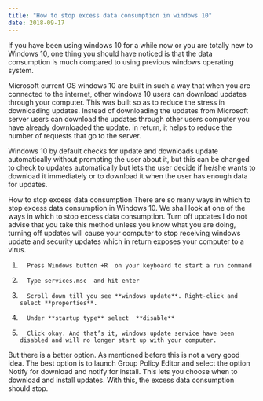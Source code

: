```yaml
---
title: "How to stop excess data consumption in windows 10"
date: 2018-09-17
---
```


If you have been using windows 10 for a while now or you are totally new to Windows 10, one thing you should have noticed is that the data consumption is much compared to using previous windows operating system.

Microsoft current OS windows 10 are built in such a way that when you are connected to the internet, other windows 10 users can download updates through your computer.  This was built so as to reduce the stress in downloading updates. Instead of downloading the updates from Microsoft server users can download the updates through other users computer you have already downloaded the update.  in return, it helps to reduce the number of requests that go to the server.

Windows 10 by default checks for update and downloads update automatically without prompting the user about it, but this can be changed to check to updates automatically but lets the user decide if he/she wants to download it immediately or to download it when the user has enough data for updates.

How to stop excess data consumption
There are so many ways in which to stop excess data consumption in Windows 10. We shall look at one of the ways in which to stop excess data consumption.
    Turn off updates
I do not advise that you take this method unless you know what you are doing, turning off updates will cause your computer to stop receiving windows update and security updates which in return exposes your computer to a virus.

1.       Press Windows button +R  on your keyboard to start a run command
2.       Type services.msc  and hit enter
3.       Scroll down till you see **windows update**. Right-click and select **properties**.
4.       Under **startup type** select  **disable**
5.       Click okay. And that’s it, windows update service have been disabled and will no longer start up with your computer.

But there is a better option. As mentioned before this is not a very good idea. The best option is to launch Group Policy Editor and select the option Notify for download and notify for install. This lets you choose when to download and install updates.
With this, the excess data consumption should stop.

